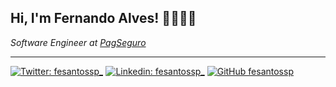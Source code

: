 ## Hi, I'm Fernando Alves! 👋👨🏻‍💻


_Software Engineer at [PagSeguro](https://pagseguro.uol.com.br/)_


--- 

[![Twitter: fesantossp_](https://img.shields.io/twitter/follow/fesantossp_?style=social)](https://twitter.com/fesantossp_)
[![Linkedin: fesantossp_](https://img.shields.io/badge/-fesantossp-blue?style=flat-square&logo=Linkedin&logoColor=white&link=https://www.linkedin.com/in/fesantossp/)](https://www.linkedin.com/in/fesantossp/)
[![GitHub fesantossp](https://img.shields.io/github/followers/fesantossp?label=follow&style=social)](https://github.com/fesantossp)
